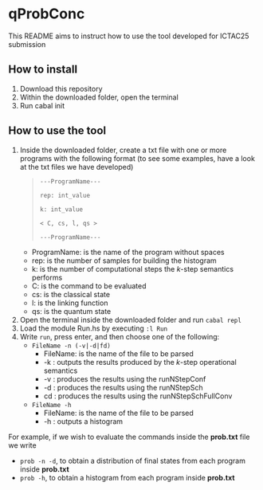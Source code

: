 # qProbConc

This README aims to instruct how to use the tool developed for ICTAC25 submission

## How to install

1. Download this repository 
2. Within the downloaded folder, open the terminal
3. Run cabal init


## How to use the tool

1. Inside the downloaded folder, create a txt file with one or more programs with the following format
(to see some examples, have a look at the txt files we have developed)
   >``---ProgramName---``
   >
   >``rep: int_value``
   >
   >``k: int_value``
   >
   >``< C, cs, l, qs >``
   >
   >``---ProgramName---``
    - ProgramName: is the name of the program without spaces
    - rep: is the number of samples for building the histogram
    - k: is the number of computational steps the $k$-step semantics performs
    - C: is the command to be evaluated
    - cs: is the classical state
    - l: is the linking function
    - qs: is the quantum state
2. Open the terminal inside the downloaded folder and run ``cabal repl``
3. Load the module Run.hs by executing ``:l Run``
4. Write ``run``, press enter, and then choose one of the following:
   - ``FileName -n (-v|-d|fd)``
     - FileName: is the name of the file to be parsed
     - -k : outputs the results produced by the $k$-step operational semantics
     - -v : produces the results using the runNStepConf	 
     - -d : produces the results using the runNStepSch
     - cd : produces the results using the runNStepSchFullConv     
   - ``FileName -h``
     - FileName: is the name of the file to be parsed
     - -h : outputs a histogram

For example, if we wish to evaluate the commands inside the **prob.txt** file we write 
- ``prob -n -d``, to obtain a distribution of final states from each program inside **prob.txt**
- ``prob -h``, to obtain a histogram from each program inside **prob.txt**
